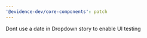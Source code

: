 ```yaml
---
'@evidence-dev/core-components': patch
---
```


Dont use a date in Dropdown story to enable UI testing
